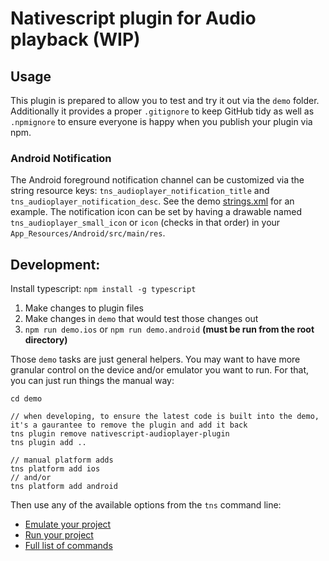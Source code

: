 # Nativescript plugin for Audio playback (WIP)

## Usage

This plugin is prepared to allow you to test and try it out via the `demo` folder.
Additionally it provides a proper `.gitignore` to keep GitHub tidy as well as `.npmignore` to ensure everyone is happy when you publish your plugin via npm.

### Android Notification

The Android foreground notification channel can be customized via the string resource keys: `tns_audioplayer_notification_title` and `tns_audioplayer_notification_desc`. See the demo [strings.xml](demo/App_Resources/Android/src/main/res/values/strings.xml) for an example.
The notification icon can be set by having a drawable named `tns_audioplayer_small_icon` or `icon` (checks in that order) in your `App_Resources/Android/src/main/res`.

## Development:

Install typescript: `npm install -g typescript`

1. Make changes to plugin files
2. Make changes in `demo` that would test those changes out
3. `npm run demo.ios` or `npm run demo.android`  **(must be run from the root directory)**

Those `demo` tasks are just general helpers. You may want to have more granular control on the device and/or emulator you want to run. For that, you can just run things the manual way:

```
cd demo

// when developing, to ensure the latest code is built into the demo, it's a gaurantee to remove the plugin and add it back
tns plugin remove nativescript-audioplayer-plugin
tns plugin add ..

// manual platform adds
tns platform add ios
// and/or
tns platform add android
```

Then use any of the available options from the `tns` command line:

* [Emulate your project](https://github.com/NativeScript/nativescript-cli#emulate-your-project)
* [Run your project](https://github.com/NativeScript/nativescript-cli#run-your-project)
* [Full list of commands](https://github.com/NativeScript/nativescript-cli#the-commands)
